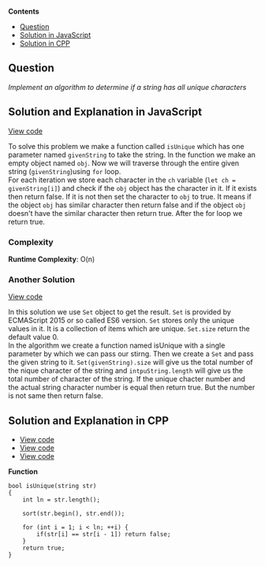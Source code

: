 **Contents**

- [Question](#question)
- [Solution in JavaScript](#solution-and-explanation-in-javascript)
- [Solution in CPP](#solution-and-explanation-in-cpp)


## Question

*Implement an algorithm to determine if a string has all unique characters*

## Solution and Explanation in JavaScript

[View code](/Array%20and%20Strings/Array/IsUnique/IsUnique.js)

To solve this problem we make a function called `isUnique` which has one parameter named `givenString` to take the string. In the function we make an empty object named `obj`. Now we will traverse through the entire given string (`givenString`)using `for` loop. <br/> 
For each iteration we store each character in the `ch` variable (`let ch = givenString[i]`) and check if the `obj` object has the character in it. If it exists then return false. If it is not then set the character to `obj` to true. It means if the object `obj` has similar character then return false and if the object `obj` doesn't have the similar character then return true. After the for loop we return true. 

### Complexity

**Runtime Complexity**: O(n)

### Another Solution 

[View code](https://github.com/zubayerhimel/coding-Interview/blob/array_and_string/Array%20and%20Strings/Array/IsUnique/IsUnique2.js)

In this solution we use `Set` object to get the result. `Set` is provided by ECMAScript 2015 or so called ES6 version. `Set` stores only the unique values in it. It is a collection of items which are unique. `Set.size` return the default value 0.
<br/>In the algorithm we create a function named isUnique with a single parameter by which we can pass our stirng. Then we create a `Set` and pass the given string to it. `Set(givenString).size` will give us the total number of the nique character of the string and `intpuString.length` will give us the total number of character of the string. If the unique chacter number and the actual string character number is equal then return true. But the number is not same then return false. 

## Solution and Explanation in CPP

- [View code](/Array%20and%20Strings/Array/IsUnique/isUnique01.cpp)
- [View code](/Array%20and%20Strings/Array/IsUnique/isUnique02.cpp)
- [View code](/Array%20and%20Strings/Array/IsUnique/isUnique03.cpp)

**Function**

```
bool isUnique(string str)
{
    int ln = str.length();

    sort(str.begin(), str.end());

    for (int i = 1; i < ln; ++i) {
        if(str[i] == str[i - 1]) return false;
    }
    return true;
}
```